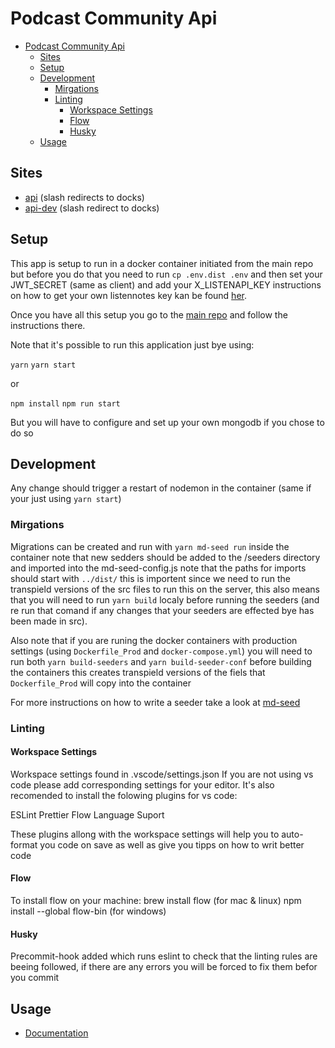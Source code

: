 # Podcast Community Api

- [Podcast Community Api](#podcast-community-api)
  - [Sites](#sites)
  - [Setup](#setup)
  - [Development](#development)
    - [Mirgations](#mirgations)
    - [Linting](#linting)
      - [Workspace Settings](#workspace-settings)
      - [Flow](#flow)
      - [Husky](#husky)
  - [Usage](#usage)

## Sites

* [api](https://thru.the.ether-api.sebastiangerstelsollerman.me/) (slash redirects to docks)
* [api-dev](https://dev.thru.the.ether-api.sebastiangerstelsollerman.me/) (slash redirect to docks)


## Setup

This app is setup to run in a docker container initiated from the main repo
but before you do that you need to run `cp .env.dist .env` and then set your JWT_SECRET (same as client) and add your X_LISTENAPI_KEY
instructions on how to get your own listennotes key kan be found [her](https://www.listennotes.com/api/).

Once you have all this setup you go to the [main repo](https://github.com/SebastianGerS/podcast-community) and follow the instructions there.

Note that it's possible to run this application just bye using:

`yarn`
`yarn start` 

or

`npm install`
`npm run start`

But you will have to configure and set up your own mongodb if you chose to do so


## Development

Any change should trigger a restart of nodemon in the container (same if your just using `yarn start`)

### Mirgations
Migrations can be created and run with `yarn md-seed run` inside the container note that new sedders should be added to the /seeders directory and imported into the md-seed-config.js note that the paths for imports should start with `../dist/` this is importent since we need to run the transpield versions of the src files to run this on the server, this also means that you will need to run `yarn build` localy before running the seeders (and re run that comand if any changes that your seeders are effected bye has been made in src).

Also note that if you are runing the docker containers with production settings (using `Dockerfile_Prod` and `docker-compose.yml`) you will need to run both `yarn build-seeders` and `yarn build-seeder-conf` before building the containers this creates transpield versions of the fiels that `Dockerfile_Prod` will copy into the container

For more instructions on how to write a seeder take a look at [md-seed](https://github.com/sharvit/mongoose-data-seed#readme)

### Linting


#### Workspace Settings

Workspace settings found in .vscode/settings.json
If you are not using vs code please add corresponding settings for your editor.
It's also recomended to install the folowing plugins for vs code:

ESLint
Prettier
Flow Language Suport

These plugins allong with the workspace settings will help you to auto-format
you code on save as well as give you tipps on how to writ better code

#### Flow
To install flow on your machine:
brew install flow (for mac & linux)
npm install --global flow-bin (for windows)

#### Husky
Precommit-hook added which runs eslint to check that the linting rules are beeing followed,
if there are any errors you will be forced to fix them befor you commit

## Usage

* [Documentation](https://documenter.getpostman.com/view/3252976/RWgnWzKb#intro)
